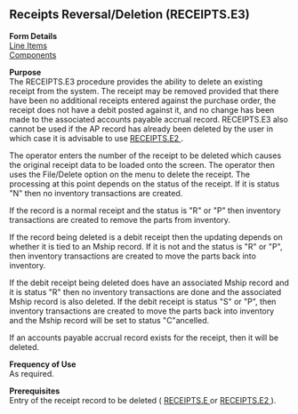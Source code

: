##  Receipts Reversal/Deletion (RECEIPTS.E3)

<PageHeader />

**Form Details**  
[ Line Items ](RECEIPTS-E3-1/README.md)   
[ Components ](RECEIPTS-E3-2/README.md)   

**Purpose**  
The RECEIPTS.E3 procedure provides the ability to delete an existing receipt from the system. The receipt may be removed provided that there have been no additional receipts entered against the purchase order, the receipt does not have a debit posted against it, and no change has been made to the associated accounts payable accrual record. RECEIPTS.E3 also cannot be used if the AP record has already been deleted by the user in which case it is advisable to use [ RECEIPTS.E2 ](../RECEIPTS-E2/README.md) .   
  
The operator enters the number of the receipt to be deleted which causes the
original receipt data to be loaded onto the screen. The operator then uses the
File/Delete option on the menu to delete the receipt. The processing at this
point depends on the status of the receipt. If it is status "N" then no
inventory transactions are created.  
  
If the record is a normal receipt and the status is "R" or "P" then inventory
transactions are created to remove the parts from inventory.  
  
If the record being deleted is a debit receipt then the updating depends on
whether it is tied to an Mship record. If it is not and the status is "R" or
"P", then inventory transactions are created to move the parts back into
inventory.  
  
If the debit receipt being deleted does have an associated Mship record and it
is status "R" then no inventory transactions are done and the associated Mship
record is also deleted. If the debit receipt is status "S" or "P", then
inventory transactions are created to move the parts back into inventory and
the Mship record will be set to status "C"ancelled.  
  
If an accounts payable accrual record exists for the receipt, then it will be
deleted.

**Frequency of Use**  
As required.

**Prerequisites**  
Entry of the receipt record to be deleted ( [ RECEIPTS.E ](../RECEIPTS-E/README.md) or [ RECEIPTS.E2 ](../RECEIPTS-E2/README.md) ). 

<badge text= "Version 8.10.57" vertical="middle" />

<PageFooter />